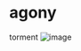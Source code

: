 # agony
torment
![image](https://github.com/matteogeraldo05/agony/assets/121595012/21473a61-f089-4dde-9d32-0ad1ce62e1b9)
